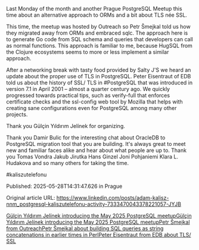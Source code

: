 Last Monday of the month and another Prague PostgreSQL Meetup this time about an alternative approach to ORMs and a bit about TLS née SSL.


This time, the meetup was hosted by Outreach so Petr Šmejkal told us how they migrated away from ORMs and embraced sqlc. The approach here is to generate Go code from SQL schema and queries that developers can call as normal functions. This approach is familiar to me, because HugSQL from the Clojure ecosystems seems to more or less implement a similar approach.


After a networking break with tasty food provided by Salty J'S we heard an update about the proper use of TLS in PostgreSQL. Peter Eisentraut of EDB told us about the history of SSL/ TLS in #PostgreSQL that was introduced in version 7.1 in April 2001 – almost a quarter century ago. We quickly progressed towards practical tips, such as verify-full that enforces certificate checks and the ssl-config web tool by Mozilla that helps with creating sane configurations even for PostgreSQL among many other projects.


Thank you Gülçin Yıldırım Jelínek for organizing.


Thank you Damir Bulic for the interesting chat about OracleDB to PostgreSQL migration tool that you are building. It's always great to meet new and familiar faces alike and hear about what people are up to. Thank you Tomas Vondra Jakub Jirutka Hans Ginzel Joni Pohjaniemi Klara L. Hudakova and so many others for taking the time.


#kaliszutelefonu


Published: 2025-05-28T14:31:47.626 in Prague

Original article URL: https://www.linkedin.com/posts/adam-kalisz-nnm_postgresql-kaliszutelefonu-activity-7333470043378221057-JYJB

[Gülçin Yıldırım Jelínek introducing the May 2025 PostgreSQL meetup](./media/posgresql-meetup-may-2025-intro-1.jpg)[Gülçin Yıldırım Jelínek introducing the May 2025 PostgreSQL meetup](./media/posgresql-meetup-may-2025-intro-2.jpg)[Petr Šmejkal from Outreach](./media/postgresql-meetup-smejkal-1.jpg)[Petr Šmejkal about building SQL queries as string concatenations in earlier times in Perl](./media/postgresql-meetup-smejkal-2.jpg)[Peter Eisentraut from EDB about TLS/ SSL](./media/postgresql-meetup-eisentraut.jpg)